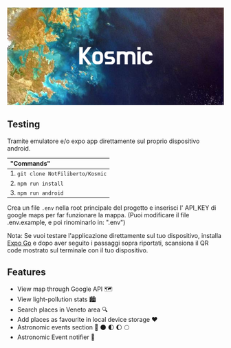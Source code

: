 ![plot](./assets/images/Kosmic.png)

## Testing

Tramite emulatore e/o expo app direttamente sul proprio dispositivo android.

| "Commands" |
| :--------------------------------- |
| 1. `git clone NotFiliberto/Kosmic` |
| 2. `npm run install` |
| 3. `npm run android` |

Crea un file `.env` nella root principale del progetto e inserisci l' API_KEY di google maps per far funzionare la mappa. (Puoi modificare il file .env.example, e poi rinominarlo in: ".env")

Nota: Se vuoi testare l'applicazione direttamente sul tuo dispositivo, installa [Expo Go](https://expo.dev/client) e dopo aver seguito i passaggi sopra riportati, scansiona il QR code mostrato sul terminale con il tuo dispositivo.

## Features

  - View map through Google API 🗺️
  - View light-pollution stats 🏙️
  - Search places in Veneto area 🔍
  - Add places as favourite in local device storage ❤️
  - Astronomic events section 🌠 🌑 🌓 🌔 🌕
  - Astronomic Event notifier 📱
